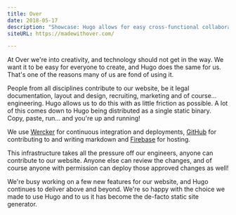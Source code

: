 ```yaml
---
title: Over
date: 2018-05-17
description: "Showcase: Hugo allows for easy cross-functional collaboration"
siteURL: https://madewithover.com/

---
```


At Over we're into creativity, and technology should not get in the way. We want it to be easy for everyone to create, and Hugo does the same for us. That's one of the reasons many of us are fond of using it.

People from all disciplines contribute to our website, be it legal documentation, layout and design, recruiting, marketing and of course… engineering. Hugo allows us to do this with as little friction as possible. A lot of this comes down to Hugo being distributed as a single static binary. Copy, paste, run... and you're up and running!

We use [Wercker](https://www.wercker.com/) for continuous integration and deployments, [GitHub](https://github.com/) for contributing to and writing markdown and [Firebase](https://firebase.google.com/docs/hosting/) for hosting.

This infrastructure takes all the pressure off our engineers, anyone can contribute to our website. Anyone else can review the changes, and of course anyone with permission can deploy those approved changes as well!

We're busy working on a few new features for our website, and Hugo continues to deliver above and beyond. We're so happy with the choice we made to use Hugo and to us it has become the de-facto static site generator.